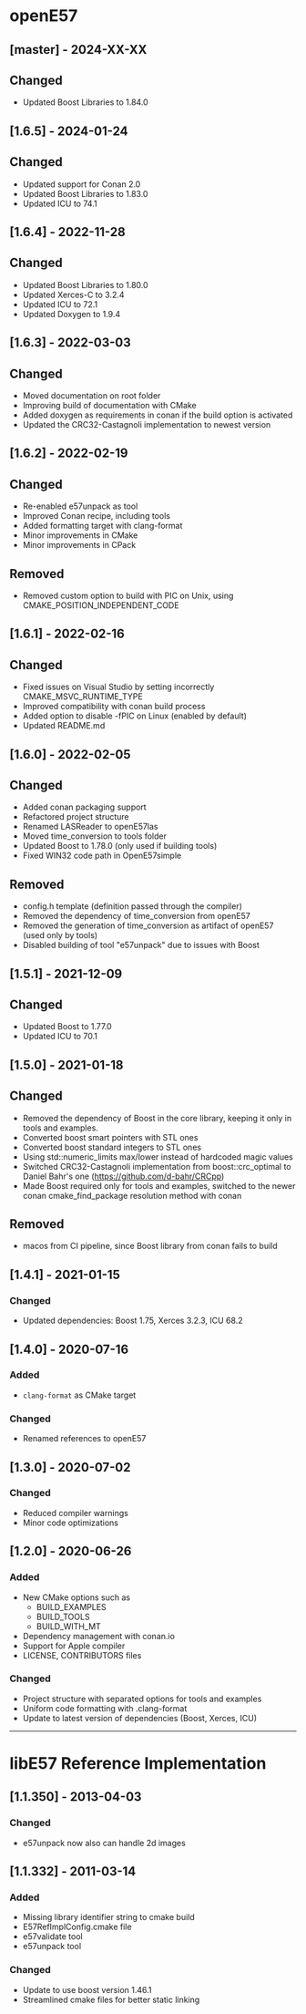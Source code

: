 # openE57

## [master] - 2024-XX-XX

## Changed
- Updated Boost Libraries to 1.84.0

## [1.6.5] - 2024-01-24

## Changed
- Updated support for Conan 2.0
- Updated Boost Libraries to 1.83.0
- Updated ICU to 74.1

## [1.6.4] - 2022-11-28

## Changed
- Updated Boost Libraries to 1.80.0
- Updated Xerces-C to 3.2.4
- Updated ICU to 72.1
- Updated Doxygen to 1.9.4

## [1.6.3] - 2022-03-03

## Changed
- Moved documentation on root folder
- Improving build of documentation with CMake
- Added doxygen as requirements in conan if the build option is activated
- Updated the CRC32-Castagnoli implementation to newest version

## [1.6.2] - 2022-02-19

## Changed
- Re-enabled e57unpack as tool
- Improved Conan recipe, including tools
- Added formatting target with clang-format
- Minor improvements in CMake
- Minor improvements in CPack

## Removed
- Removed custom option to build with PIC on Unix, using CMAKE_POSITION_INDEPENDENT_CODE

## [1.6.1] - 2022-02-16

## Changed
- Fixed issues on Visual Studio by setting incorrectly CMAKE_MSVC_RUNTIME_TYPE
- Improved compatibility with conan build process
- Added option to disable -fPIC on Linux (enabled by default)
- Updated README.md

## [1.6.0] - 2022-02-05

## Changed
- Added conan packaging support
- Refactored project structure
- Renamed LASReader to openE57las
- Moved time_conversion to tools folder
- Updated Boost to 1.78.0 (only used if building tools)
- Fixed WIN32 code path in OpenE57simple

## Removed
- config.h template (definition passed through the compiler)
- Removed the dependency of time_conversion from openE57
- Removed the generation of time_conversion as artifact of openE57 (used only by tools)
- Disabled building of tool "e57unpack" due to issues with Boost

## [1.5.1] - 2021-12-09

## Changed
- Updated Boost to 1.77.0
- Updated ICU to 70.1

## [1.5.0] - 2021-01-18

## Changed
- Removed the dependency of Boost in the core library, keeping it only in tools and examples.
- Converted boost smart pointers with STL ones
- Converted boost standard integers to STL ones
- Using std::numeric_limits max/lower instead of hardcoded magic values
- Switched CRC32-Castagnoli implementation from boost::crc_optimal to Daniel Bahr's one (https://github.com/d-bahr/CRCpp)
- Made Boost required only for tools and examples, switched to the newer conan cmake_find_package resolution method with conan

## Removed
- macos from CI pipeline, since Boost library from conan fails to build


## [1.4.1] - 2021-01-15

### Changed
- Updated dependencies: Boost 1.75, Xerces 3.2.3, ICU 68.2
  

## [1.4.0] - 2020-07-16
### Added
- `clang-format` as CMake target

### Changed
- Renamed references to openE57
  

## [1.3.0] - 2020-07-02
### Changed
- Reduced compiler warnings
- Minor code optimizations


## [1.2.0] - 2020-06-26
### Added
- New CMake options such as
  - BUILD_EXAMPLES
  - BUILD_TOOLS
  - BUILD_WITH_MT
- Dependency management with conan.io
- Support for Apple compiler
- LICENSE, CONTRIBUTORS files

### Changed
- Project structure with separated options for tools and examples
- Uniform code formatting with .clang-format
- Update to latest version of dependencies (Boost, Xerces, ICU)

------------

# libE57 Reference Implementation

## [1.1.350] - 2013-04-03
### Changed
- e57unpack now also can handle 2d images


## [1.1.332] - 2011-03-14
### Added
- Missing library identifier string to cmake build
- E57RefImplConfig.cmake file
- e57validate tool
- e57unpack tool

### Changed
- Update to use boost version 1.46.1
- Streamlined cmake files for better static linking
    
